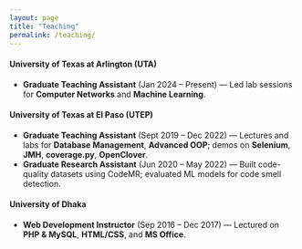 ```yaml
---
layout: page
title: "Teaching"
permalink: /teaching/
---
```


#### University of Texas at Arlington (UTA)
- **Graduate Teaching Assistant** (Jan 2024 – Present) — Led lab sessions for **Computer Networks** and **Machine Learning**.

#### University of Texas at El Paso (UTEP)
- **Graduate Teaching Assistant** (Sept 2019 – Dec 2022) — Lectures and labs for **Database Management**, **Advanced OOP**; demos on **Selenium**, **JMH**, **coverage.py**, **OpenClover**.
- **Graduate Research Assistant** (Jun 2020 – May 2022) — Built code-quality datasets using CodeMR; evaluated ML models for code smell detection.

#### University of Dhaka
- **Web Development Instructor** (Sep 2016 – Dec 2017) — Lectured on **PHP & MySQL**, **HTML/CSS**, and **MS Office**.
